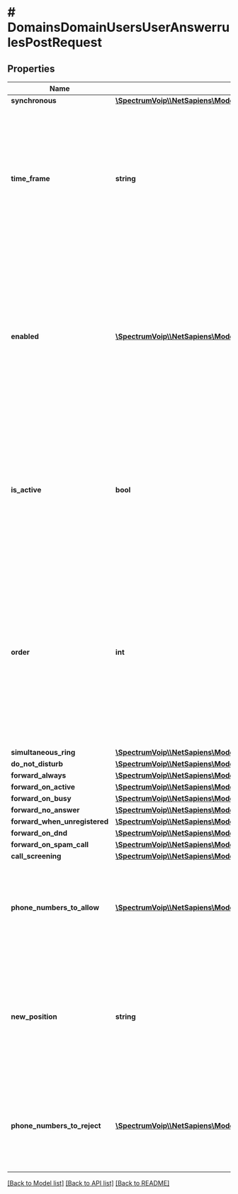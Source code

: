 # # DomainsDomainUsersUserAnswerrulesPostRequest

## Properties

Name | Type | Description | Notes
------------ | ------------- | ------------- | -------------
**synchronous** | [**\SpectrumVoip\\\\NetSapiens\Model\Synchronous**](Synchronous.md) |  |
**time_frame** | **string** | This is the timeframe that also is needed to make this set of answer rules unique. * is teh default and if no timeframes are setup this is is how to set anserrules. |
**enabled** | [**\SpectrumVoip\\\\NetSapiens\Model\YesNoStringYesDefault**](YesNoStringYesDefault.md) | When enabled this rule is available to be user though it may not be active as the timeframe might not match the current time or there could be other hihger priority timeframes. |
**is_active** | **bool** | This is read only option that will be true if this timeframe is active for this user when taking into account current settings, date/time and all timeframes. | [readonly]
**order** | **int** | This is to allow for a priority based order of different timeframes. The default is to add it in value higher (lower priority) than the lowest priority timeframe. Timeframe * will get 99 if not already set. | [optional] [readonly] [default to 99]
**simultaneous_ring** | [**\SpectrumVoip\\\\NetSapiens\Model\DomainsDomainUsersUserAnswerrulesPostRequestSimultaneousRing**](DomainsDomainUsersUserAnswerrulesPostRequestSimultaneousRing.md) |  | [optional]
**do_not_disturb** | [**\SpectrumVoip\\\\NetSapiens\Model\DomainsDomainUsersUserAnswerrulesPostRequestDoNotDisturb**](DomainsDomainUsersUserAnswerrulesPostRequestDoNotDisturb.md) |  | [optional]
**forward_always** | [**\SpectrumVoip\\\\NetSapiens\Model\AnswerruleFeature**](AnswerruleFeature.md) |  | [optional]
**forward_on_active** | [**\SpectrumVoip\\\\NetSapiens\Model\AnswerruleFeature**](AnswerruleFeature.md) |  | [optional]
**forward_on_busy** | [**\SpectrumVoip\\\\NetSapiens\Model\AnswerruleFeature**](AnswerruleFeature.md) |  | [optional]
**forward_no_answer** | [**\SpectrumVoip\\\\NetSapiens\Model\AnswerruleFeature**](AnswerruleFeature.md) |  | [optional]
**forward_when_unregistered** | [**\SpectrumVoip\\\\NetSapiens\Model\AnswerruleFeature**](AnswerruleFeature.md) |  | [optional]
**forward_on_dnd** | [**\SpectrumVoip\\\\NetSapiens\Model\AnswerruleFeature**](AnswerruleFeature.md) |  | [optional]
**forward_on_spam_call** | [**\SpectrumVoip\\\\NetSapiens\Model\AnswerruleFeature**](AnswerruleFeature.md) |  | [optional]
**call_screening** | [**\SpectrumVoip\\\\NetSapiens\Model\DomainsDomainUsersUserAnswerrulesPostRequestCallScreening**](DomainsDomainUsersUserAnswerrulesPostRequestCallScreening.md) |  | [optional]
**phone_numbers_to_allow** | [**\SpectrumVoip\\\\NetSapiens\Model\AnswerruleFeatureWithRemove**](AnswerruleFeatureWithRemove.md) | This is a list of numbers that would be allowed bypassing features like do-not-disturb and call-screening. | [optional]
**new_position** | **string** | This will move the answerrule to the top or bottom in the priority list. Top having the most priority, and bottom having the least priority | [optional]
**phone_numbers_to_reject** | [**\SpectrumVoip\\\\NetSapiens\Model\AnswerruleFeatureWithRemove**](AnswerruleFeatureWithRemove.md) | This is a list of numbers that would be allowed bypassing features like do-not-disturb and call-screening. | [optional]

[[Back to Model list]](../../README.md#models) [[Back to API list]](../../README.md#endpoints) [[Back to README]](../../README.md)
